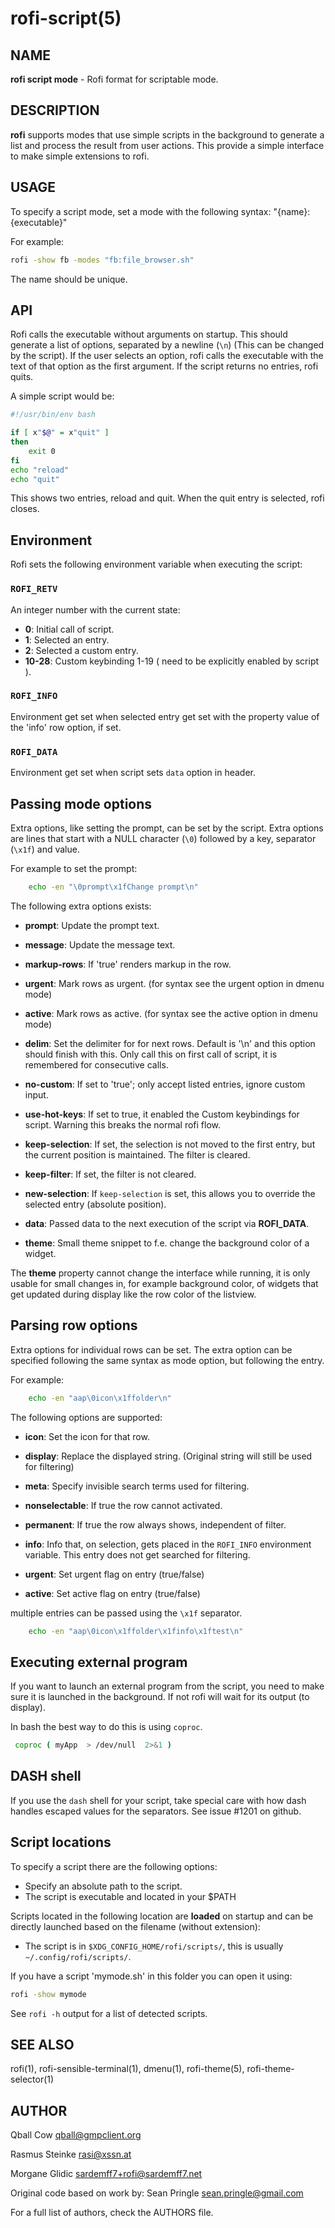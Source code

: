 # rofi-script(5)

## NAME

**rofi script mode** - Rofi format for scriptable mode.

## DESCRIPTION

**rofi** supports modes that use simple scripts in the background to generate a
list and process the result from user actions.  This provide a simple interface
to make simple extensions to rofi.

## USAGE

To specify a script mode, set a mode with the following syntax:
"{name}:{executable}"

For example:

```bash
rofi -show fb -modes "fb:file_browser.sh"
```

The name should be unique.

## API

Rofi calls the executable without arguments on startup.  This should generate a
list of options, separated by a newline (`\n`) (This can be changed by the
script). If the user selects an option, rofi calls the executable with the text
of that option as the first argument. If the script returns no entries, rofi
quits.

A simple script would be:

```bash
#!/usr/bin/env bash

if [ x"$@" = x"quit" ]
then
    exit 0
fi
echo "reload"
echo "quit"

```

This shows two entries, reload and quit. When the quit entry is selected, rofi
closes.

## Environment

Rofi sets the following environment variable when executing the script:

### `ROFI_RETV`

An integer number with the current state:

- **0**: Initial call of script.
- **1**: Selected an entry.
- **2**: Selected a custom entry.
- **10-28**: Custom keybinding 1-19 ( need to be explicitly enabled by script ).

### `ROFI_INFO`

Environment get set when selected entry get set with the property value of the
'info' row option, if set.

### `ROFI_DATA`

Environment get set when script sets `data` option in header.

## Passing mode options

Extra options, like setting the prompt, can be set by the script. Extra options
are lines that start with a NULL character (`\0`) followed by a key, separator
(`\x1f`) and value.

For example to set the prompt:

```bash
    echo -en "\0prompt\x1fChange prompt\n"
```

The following extra options exists:

-   **prompt**:      Update the prompt text.

-   **message**:     Update the message text.

-   **markup-rows**: If 'true' renders markup in the row.

-   **urgent**:      Mark rows as urgent. (for syntax see the urgent option in
    dmenu mode)

-   **active**:      Mark rows as active. (for syntax see the active option in
    dmenu mode)

-   **delim**:       Set the delimiter for for next rows. Default is '\n' and
    this option should finish with this. Only call this on first call of script,
    it is remembered for consecutive calls.

-   **no-custom**:   If set to 'true'; only accept listed entries, ignore custom
    input.

-   **use-hot-keys**: If set to true, it enabled the Custom keybindings for
    script. Warning this breaks the normal rofi flow.

-   **keep-selection**: If set, the selection is not moved to the first entry,
    but the current position is maintained. The filter is cleared.

-   **keep-filter**: If set, the filter is not cleared. 

-   **new-selection**: If `keep-selection` is set, this allows you to override
    the selected entry (absolute position).

-   **data**:         Passed data to the next execution of the script via
    **ROFI\_DATA**.

-   **theme**:       Small theme snippet to f.e. change the background color of
    a widget.

The **theme** property cannot change the interface while running, it is only
usable for small changes in, for example background color, of widgets that get
updated during display like the row color of the listview.

## Parsing row options

Extra options for individual rows can be set. The extra option can be specified
following the same syntax as mode option, but following the entry.

For example:

```bash
    echo -en "aap\0icon\x1ffolder\n"
```

The following options are supported:

-   **icon**: Set the icon for that row.

-   **display**: Replace the displayed string. (Original string will still be used for filtering)

-   **meta**: Specify invisible search terms used for filtering.

-   **nonselectable**: If true the row cannot activated.

-   **permanent**: If true the row always shows, independent of filter.

-   **info**: Info that, on selection, gets placed in the `ROFI_INFO`
    environment variable. This entry does not get searched for filtering.

-   **urgent**: Set urgent flag on entry (true/false)

-   **active**: Set active flag on entry (true/false)

multiple entries can be passed using the `\x1f` separator.

```bash
    echo -en "aap\0icon\x1ffolder\x1finfo\x1ftest\n"
```

## Executing external program

If you want to launch an external program from the script, you need to make
sure it is launched in the background. If not rofi will wait for its output (to
display).

In bash the best way to do this is using `coproc`.

```bash
 coproc ( myApp  > /dev/null  2>&1 )
```

## DASH shell

If you use the `dash` shell for your script, take special care with how dash
handles escaped values for the separators. See issue #1201 on github.

## Script locations

To specify a script there are the following options:

- Specify an absolute path to the script.
- The script is executable and located in your $PATH

Scripts located in the following location are **loaded** on startup
and can be directly launched based on the filename (without extension):

- The script is in `$XDG_CONFIG_HOME/rofi/scripts/`, this is usually
  `~/.config/rofi/scripts/`.

If you have a script 'mymode.sh' in this folder you can open it using:

```bash
rofi -show mymode
```

See `rofi -h` output for a list of detected scripts.

## SEE ALSO

rofi(1), rofi-sensible-terminal(1), dmenu(1), rofi-theme(5),
rofi-theme-selector(1)

## AUTHOR

Qball Cow <qball@gmpclient.org>

Rasmus Steinke <rasi@xssn.at>

Morgane Glidic <sardemff7+rofi@sardemff7.net>

Original code based on work by: Sean Pringle <sean.pringle@gmail.com>

For a full list of authors, check the AUTHORS file.
